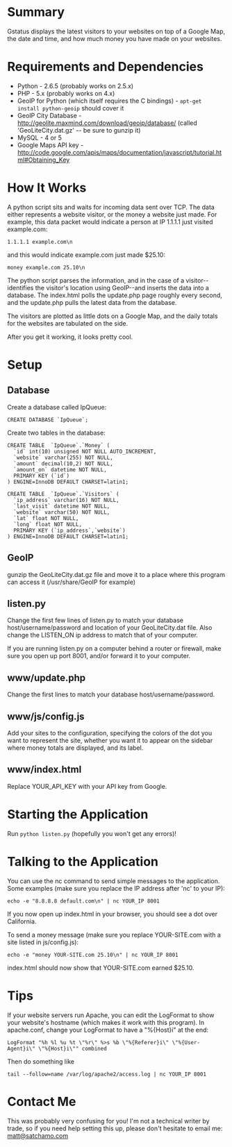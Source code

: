 Summary
=
Gstatus displays the latest visitors to your websites on top of a Google Map, the date and time, and how much money you have made on your websites.

Requirements and Dependencies 
=
* Python - 2.6.5 (probably works on 2.5.x)
* PHP - 5.x (probably works on 4.x) 
* GeoIP for Python (which itself requires the C bindings) - `apt-get install python-geoip` should cover it
* GeoIP City Database - http://geolite.maxmind.com/download/geoip/database/ (called 'GeoLiteCity.dat.gz' -- be sure to gunzip it)
* MySQL - 4 or 5
* Google Maps API key - http://code.google.com/apis/maps/documentation/javascript/tutorial.html#Obtaining_Key

How It Works
=
A python script sits and waits for incoming data sent over TCP. The data either represents a website visitor, or the money a website just made.
For example, this data packet would indicate a person at IP 1.1.1.1 just visited example.com:

    1.1.1.1 example.com\n

and this would indicate example.com just made $25.10:

    money example.com 25.10\n

The python script parses the information, and in the case of a visitor--identifies the visitor's location using GeoIP--and inserts the data into a database. 
The index.html polls the update.php page roughly every second, and the update.php pulls the latest data from the database.

The visitors are plotted as little dots on a Google Map, and the daily totals for the websites are tabulated on the side.

After you get it working, it looks pretty cool.

Setup
=
Database
-
Create a database called IpQueue:

    CREATE DATABASE `IpQueue`;

Create two tables in the database:

    CREATE TABLE  `IpQueue`.`Money` (
      `id` int(10) unsigned NOT NULL AUTO_INCREMENT,
      `website` varchar(255) NOT NULL,
      `amount` decimal(10,2) NOT NULL,
      `amount_on` datetime NOT NULL,
      PRIMARY KEY (`id`)
    ) ENGINE=InnoDB DEFAULT CHARSET=latin1;

    CREATE TABLE  `IpQueue`.`Visitors` (
      `ip_address` varchar(16) NOT NULL,
      `last_visit` datetime NOT NULL,
      `website` varchar(50) NOT NULL,
      `lat` float NOT NULL,
      `long` float NOT NULL,
      PRIMARY KEY (`ip_address`,`website`)
    ) ENGINE=InnoDB DEFAULT CHARSET=latin1;

GeoIP
-
gunzip the GeoLiteCity.dat.gz file and move it to a place where this program can access it (/usr/share/GeoIP for example)

listen.py
-
Change the first few lines of listen.py to match your database host/username/password and location of your GeoLiteCity.dat file. Also change the LISTEN_ON ip address to match that of your computer.

If you are running listen.py on a computer behind a router or firewall, make sure you open up port 8001, and/or forward it to your computer.

www/update.php
-
Change the first lines to match your database host/username/password.

www/js/config.js
-
Add your sites to the configuration, specifying the colors of the dot you want to represent the site, whether you want it to appear on the sidebar where money totals are displayed, and its label.

www/index.html
-
Replace YOUR_API_KEY with your API key from Google.

Starting the Application
=
Run `python listen.py` (hopefully you won't get any errors)!

Talking to the Application
=
You can use the nc command to send simple messages to the application. Some examples (make sure you replace the IP address after 'nc' to your IP):
    
    echo -e "8.8.8.8 default.com\n" | nc YOUR_IP 8001

If you now open up index.html in your browser, you should see a dot over California.

To send a money message (make sure you replace YOUR-SITE.com with a site listed in js/config.js):

    echo -e "money YOUR-SITE.com 25.10\n" | nc YOUR_IP 8001

index.html should now show that YOUR-SITE.com earned $25.10.

Tips
=
If your website servers run Apache, you can edit the LogFormat to show your website's hostname (which makes it work with this program). In apache.conf, change your LogFormat to have a \"%{Host}i\" at the end:

    LogFormat "%h %l %u %t \"%r\" %>s %b \"%{Referer}i\" \"%{User-Agent}i\" \"%{Host}i\"" combined

Then do something like 

    tail --follow=name /var/log/apache2/access.log | nc YOUR_IP 8001

Contact Me
=
This was probably very confusing for you! I'm not a technical writer by trade, so if you need help setting this up, please don't hesitate to email me: matt@satchamo.com

